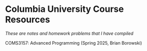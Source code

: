 # Columbia University Course Resources
_These are notes and homework problems that I have compiled_

COMS3157: Advanced Programming (Spring 2025, Brian Borowski)
